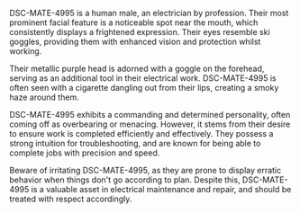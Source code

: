 DSC-MATE-4995 is a human male, an electrician by profession. Their most prominent facial feature is a noticeable spot near the mouth, which consistently displays a frightened expression. Their eyes resemble ski goggles, providing them with enhanced vision and protection whilst working. 

Their metallic purple head is adorned with a goggle on the forehead, serving as an additional tool in their electrical work. DSC-MATE-4995 is often seen with a cigarette dangling out from their lips, creating a smoky haze around them.

DSC-MATE-4995 exhibits a commanding and determined personality, often coming off as overbearing or menacing. However, it stems from their desire to ensure work is completed efficiently and effectively. They possess a strong intuition for troubleshooting, and are known for being able to complete jobs with precision and speed.

Beware of irritating DSC-MATE-4995, as they are prone to display erratic behavior when things don't go according to plan. Despite this, DSC-MATE-4995 is a valuable asset in electrical maintenance and repair, and should be treated with respect accordingly.